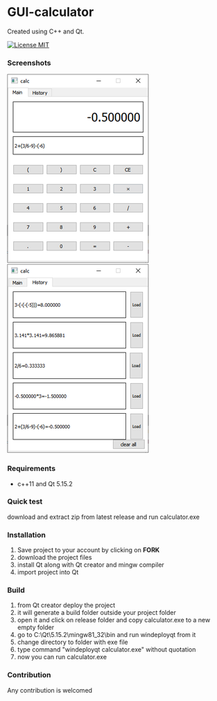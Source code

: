 # GUI-calculator  

Created using C++ and Qt.  

[![License MIT](https://img.shields.io/badge/license-MIT-blue.svg)](LICENSE)  

### Screenshots
<img src="screenshots/main-page.png"> <img src="screenshots/history-page.png">  

### Requirements  
* c++11 and Qt 5.15.2  

### Quick test  
download and extract zip from latest release and run calculator.exe  

### Installation  
1. Save project to your account by clicking on **FORK**  
2. download the project files  
3. install Qt along with Qt creator and mingw compiler
4. import project into Qt  

### Build  
1. from Qt creator deploy the project   
2. it will generate a build folder outside your project folder  
3. open it and click on release folder and copy calculator.exe to a new empty folder  
4. go to C:\Qt\5.15.2\mingw81_32\bin and run windeployqt from it  
5. change directory to folder with exe file  
6. type command "windeployqt calculator.exe" without quotation  
7. now you can run calculator.exe  

### Contribution  
Any contribution is welcomed  

